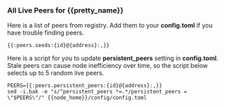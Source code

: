 ### All Live Peers for {{pretty_name}}

Here is a list of peers from registry. Add them to your **config.toml** if you have trouble finding peers.

```
{{:peers.seeds:{id}@{address}:,}}
```

Here is a script for you to update **persistent_peers** setting in **config.toml**. Stale peers can cause node inefficiency over time, so the script below selects up to 5 random live peers.

```
PEERS={{:peers.persistent_peers:{id}@{address}:,}}
sed -i.bak -e "s/^persistent_peers *=.*/persistent_peers = \"$PEERS\"/" {{node_home}}/config/config.toml
```
